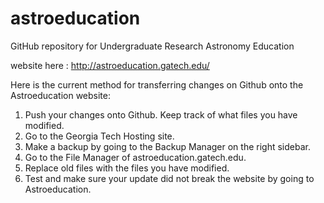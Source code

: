 # astroeducation
GitHub repository for Undergraduate Research Astronomy Education

website here : http://astroeducation.gatech.edu/

Here is the current method for transferring changes on Github onto the Astroeducation website:
1. Push your changes onto Github. Keep track of what files you have modified.
2. Go to the Georgia Tech Hosting site.
3. Make a backup by going to the Backup Manager on the right sidebar.
4. Go to the File Manager of astroeducation.gatech.edu.
5. Replace old files with the files you have modified.
6. Test and make sure your update did not break the website by going to Astroeducation.
